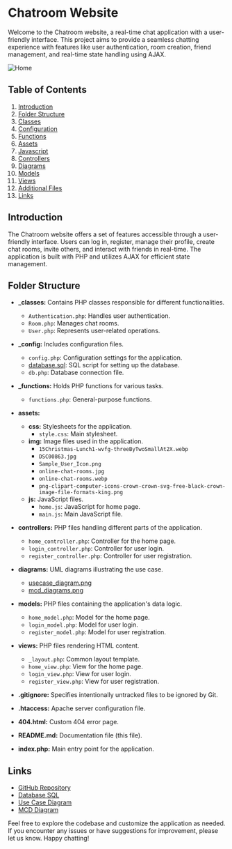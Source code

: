# Chatroom Website

Welcome to the Chatroom website, a real-time chat application with a user-friendly interface. This project aims to provide a seamless chatting experience with features like user authentication, room creation, friend management, and real-time state handling using AJAX.

![Home](https://github.com/Youcode-Classe-E-2023-2024/Benfillous-Anass_Chat/assets/109225791/8cf6d5f5-ed13-406a-9ca7-5d6bcb507169)



## Table of Contents

1. [Introduction](#introduction)
2. [Folder Structure](#folder-structure)
3. [Classes](#classes)
4. [Configuration](#configuration)
5. [Functions](#functions)
6. [Assets](#assets)
7. [Javascript](#javascript)
8. [Controllers](#controllers)
9. [Diagrams](#diagrams)
10. [Models](#models)
11. [Views](#views)
12. [Additional Files](#additional-files)
13. [Links](#links)

## Introduction

The Chatroom website offers a set of features accessible through a user-friendly interface. Users can log in, register, manage their profile, create chat rooms, invite others, and interact with friends in real-time. The application is built with PHP and utilizes AJAX for efficient state management.

## Folder Structure

- **_classes:** Contains PHP classes responsible for different functionalities.
    - `Authentication.php`: Handles user authentication.
    - `Room.php`: Manages chat rooms.
    - `User.php`: Represents user-related operations.

- **_config:** Includes configuration files.
    - `config.php`: Configuration settings for the application.
    - [database.sql](https://github.com/Youcode-Classe-E-2023-2024/Benfillous-Anass_Chat/blob/main/_config/database.sql): SQL script for setting up the database.
    - `db.php`: Database connection file.

- **_functions:** Holds PHP functions for various tasks.
    - `functions.php`: General-purpose functions.

- **assets:**
    - **css:** Stylesheets for the application.
        - `style.css`: Main stylesheet.
    - **img:** Image files used in the application.
        - `15Christmas-Lunch1-wvfg-threeByTwoSmallAt2X.webp`
        - `DSC00863.jpg`
        - `Sample_User_Icon.png`
        - `online-chat-rooms.jpg`
        - `online-chat-rooms.webp`
        - `png-clipart-computer-icons-crown-crown-svg-free-black-crown-image-file-formats-king.png`
    - **js:** JavaScript files.
        - `home.js`: JavaScript for home page.
        - `main.js`: Main JavaScript file.

- **controllers:** PHP files handling different parts of the application.
    - `home_controller.php`: Controller for the home page.
    - `login_controller.php`: Controller for user login.
    - `register_controller.php`: Controller for user registration.

- **diagrams:** UML diagrams illustrating the use case.
    - [usecase_diagram.png](https://github.com/Youcode-Classe-E-2023-2024/Benfillous-Anass_Chat/blob/main/diagrams/usecase_diagram.png)
    - [mcd_diagrams.png](https://github.com/Youcode-Classe-E-2023-2024/Benfillous-Anass_Chat/blob/main/diagrams/mcd_diagrams.png)

- **models:** PHP files containing the application's data logic.
    - `home_model.php`: Model for the home page.
    - `login_model.php`: Model for user login.
    - `register_model.php`: Model for user registration.

- **views:** PHP files rendering HTML content.
    - `_layout.php`: Common layout template.
    - `home_view.php`: View for the home page.
    - `login_view.php`: View for user login.
    - `register_view.php`: View for user registration.

- **.gitignore:** Specifies intentionally untracked files to be ignored by Git.

- **.htaccess:** Apache server configuration file.

- **404.html:** Custom 404 error page.

- **README.md:** Documentation file (this file).

- **index.php:** Main entry point for the application.

## Links

- [GitHub Repository](https://github.com/Youcode-Classe-E-2023-2024/Benfillous-Anass_Chat)
- [Database SQL](https://github.com/Youcode-Classe-E-2023-2024/Benfillous-Anass_Chat/blob/main/_config/database.sql)
- [Use Case Diagram](https://github.com/Youcode-Classe-E-2023-2024/Benfillous-Anass_Chat/blob/main/diagrams/usecase_diagram.png)
- [MCD Diagram](https://github.com/Youcode-Classe-E-2023-2024/Benfillous-Anass_Chat/blob/main/diagrams/mcd_diagrams.png)

Feel free to explore the codebase and customize the application as needed. If you encounter any issues or have suggestions for improvement, please let us know. Happy chatting!
